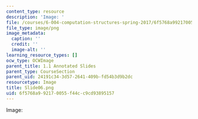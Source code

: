 ```yaml
---
content_type: resource
description: 'Image: '
file: /courses/6-004-computation-structures-spring-2017/6f5768a992170055f44cc9cd93895157_Slide06.png
file_type: image/png
image_metadata:
  caption: ''
  credit: ''
  image-alt: ''
learning_resource_types: []
ocw_type: OCWImage
parent_title: 1.1 Annotated Slides
parent_type: CourseSection
parent_uid: 24191c34-3d57-2641-409b-fd54b3d9b2dc
resourcetype: Image
title: Slide06.png
uid: 6f5768a9-9217-0055-f44c-c9cd93895157
---
```

Image: 

